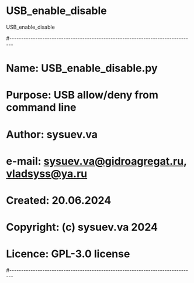 # USB_enable_disable
 USB_enable_disable

#-------------------------------------------------------------------------------
# Name:        USB_enable_disable.py
# Purpose:     USB allow/deny from command line
# Author:      sysuev.va
# e-mail:      sysuev.va@gidroagregat.ru, vladsyss@ya.ru
# Created:     20.06.2024
# Copyright:   (c) sysuev.va 2024
# Licence:     GPL-3.0 license 
#-------------------------------------------------------------------------------
